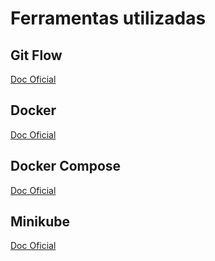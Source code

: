 # Ferramentas utilizadas

## Git Flow

[Doc Oficial](https://www.atlassian.com/br/git/tutorials/comparing-workflows/gitflow-workflow#:~:text=O%20que%20%C3%A9%20Gitflow%3F,por%20Vincent%20Driessen%20no%20nvie.)

## Docker
[Doc Oficial](https://docs.docker.com/engine/)

## Docker Compose

[Doc Oficial](https://docs.docker.com/compose/install/)

## Minikube

[Doc Oficial](https://minikube.sigs.k8s.io/docs/start/)